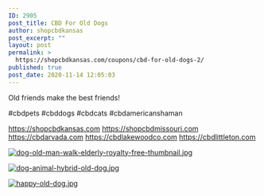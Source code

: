```yaml
---
ID: 2905
post_title: CBD For Old Dogs
author: shopcbdkansas
post_excerpt: ""
layout: post
permalink: >
  https://shopcbdkansas.com/coupons/cbd-for-old-dogs-2/
published: true
post_date: 2020-11-14 12:05:03
---
```

Old friends make the best friends!

#cbdpets #cbddogs #cbdcats #cbdamericanshaman

<a href="https://shopcbdkansas.com">https://shopcbdkansas.com</a>
<a href="https://shopcbdmissouri.com">https://shopcbdmissouri.com</a>
<a href="https://cbdarvada.com">https://cbdarvada.com</a>
<a href="https://cbdlakewoodco.com">https://cbdlakewoodco.com</a>
<a href="https://cbdlittleton.com">https://cbdlittleton.com</a>

<a title="dog-old-man-walk-elderly-royalty-free-thumbnail.jpg" href="https://snd-videos.s3.amazonaws.com/291594/1605328838014.jpg"><img title="dog-old-man-walk-elderly-royalty-free-thumbnail.jpg" src="https://snd-videos.s3.amazonaws.com/291594/1605328838014.jpg" alt="dog-old-man-walk-elderly-royalty-free-thumbnail.jpg" /></a>

<a title="dog-animal-hybrid-old-dog.jpg" href="https://snd-videos.s3.amazonaws.com/291594/1605328838024.jpg"><img title="dog-animal-hybrid-old-dog.jpg" src="https://snd-videos.s3.amazonaws.com/291594/1605328838024.jpg" alt="dog-animal-hybrid-old-dog.jpg" /></a>

<a title="happy-old-dog.jpg" href="https://snd-videos.s3.amazonaws.com/291594/1605328838031.jpg"><img title="happy-old-dog.jpg" src="https://snd-videos.s3.amazonaws.com/291594/1605328838031.jpg" alt="happy-old-dog.jpg" /></a>